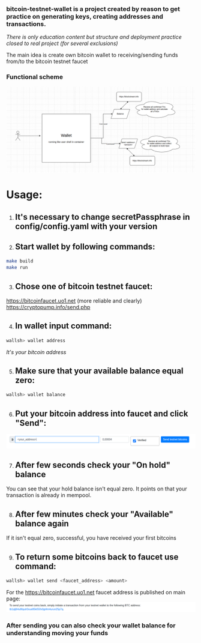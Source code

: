 ### bitcoin-testnet-wallet is a project created by reason to get practice on generating keys, creating addresses and transactions. 
*There is only education content but structure and deployment practice closed to real project (for several exclusions)*

The main idea is create own bitcoin wallet to receiving/sending funds from/to the bitcoin testnet faucet

### Functional scheme
![alt text](images/image-4.png)

# Usage:
1. ## It's necessary to change secretPassphrase in config/config.yaml with your version

2. ## Start wallet by following commands:
```bash
make build
make run
```

3. ## Chose one of bitcoin testnet faucet:
https://bitcoinfaucet.uo1.net (more reliable and clearly)
https://cryptopump.info/send.php

4. ## In wallet input command:
```bash
wallsh> wallet address
```
*It's your bitcoin address*

5. ## Make sure that your available balance equal zero:
```bash
wallsh> wallet balance
```

6. ## Put your bitcoin address into faucet and click "Send":
![alt text](images/image5.png)

7. ## After few seconds check your "On hold" balance
You can see that your hold balance isn't equal zero. It points on that your transaction is already in mempool.

8. ## After few minutes check your "Available" balance again
If it isn't equal zero, successful, you have received your first bitcoins

9. ## To return some bitcoins back to faucet use command:
```bash
wallsh> wallet send <faucet_address> <amount>
```
For the https://bitcoinfaucet.uo1.net faucet address is published on main page: 
![alt text](images/image6.png)

### After sending you can also check your wallet balance for understanding moving your funds